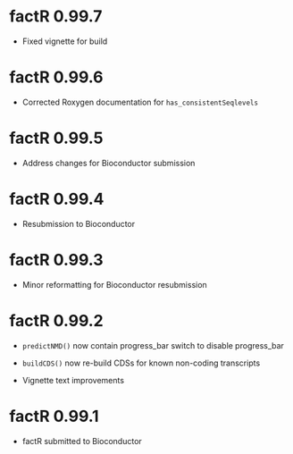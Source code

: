 # factR 0.99.7

* Fixed vignette for build

# factR 0.99.6

* Corrected Roxygen documentation for `has_consistentSeqlevels`

# factR 0.99.5

* Address changes for Bioconductor submission

# factR 0.99.4

* Resubmission to Bioconductor

# factR 0.99.3

* Minor reformatting for Bioconductor resubmission

# factR 0.99.2

* `predictNMD()` now contain progress_bar switch to disable progress_bar

* `buildCDS()` now re-build CDSs for known non-coding transcripts

* Vignette text improvements

# factR 0.99.1

* factR submitted to Bioconductor
